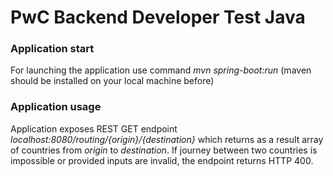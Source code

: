 # PwC Backend Developer Test Java

### Application start

For launching the application use command *mvn spring-boot:run* (maven should be installed on your local machine before)

### Application usage

Application exposes REST GET endpoint *localhost:8080/routing/{origin}/{destination}* which returns as a result array of countries from *origin* to *destination*.
If journey between two countries is impossible or provided inputs are invalid, the endpoint returns HTTP 400.
